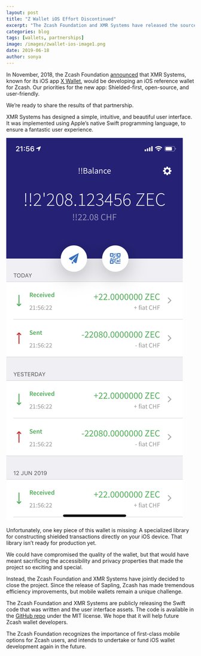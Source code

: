 ```yaml
---
layout: post
title: "Z Wallet iOS Effort Discontinued"
excerpt: "The Zcash Foundation and XMR Systems have released the source code to the WIP project."
categories: blog
tags: [wallets, partnerships]
image: /images/zwallet-ios-image1.png
date: 2019-06-18
author: sonya
---
```


In November, 2018, the Zcash Foundation [announced](https://www.zfnd.org/blog/wallet-agreements/) that XMR Systems, known for its iOS app [X Wallet](https://xwallet.tech/), would be developing an iOS reference wallet for Zcash. Our priorities for the new app: Shielded-first, open-source, and user-friendly.

We’re ready to share the results of that partnership.

XMR Systems has designed a simple, intuitive, and beautiful user interface. It was implemented using Apple’s native Swift programming language, to ensure a fantastic user experience.

![Zwallet Screenshot 1](/images/zwallet-ios-image1.png)

Unfortunately, one key piece of this wallet is missing: A specialized library for constructing shielded transactions directly on your iOS device. That library isn’t ready for production yet.

We could have compromised the quality of the wallet, but that would have meant sacrificing the accessibility and privacy properties that made the project so exciting and special.

Instead, the Zcash Foundation and XMR Systems have jointly decided to close the project. Since the release of Sapling, Zcash has made tremendous efficiency improvements, but mobile wallets remain a unique challenge.

The Zcash Foundation and XMR Systems are publicly releasing the Swift code that was written and the user interface assets. The code is available in the [GitHub repo](https://github.com/ZcashFoundation/zwallet-ios) under the MIT license. We hope that it will help future Zcash wallet developers.

The Zcash Foundation recognizes the importance of first-class mobile options for Zcash users, and intends to undertake or fund iOS wallet development again in the future.
